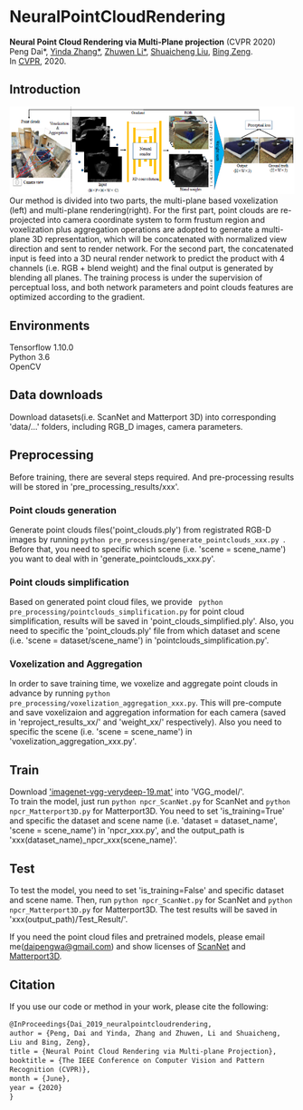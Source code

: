 # NeuralPointCloudRendering

**Neural Point Cloud Rendering via Multi-Plane projection** (CVPR 2020)  
Peng Dai*, [Yinda Zhang*](https://www.zhangyinda.com/), [Zhuwen Li*](https://scholar.google.com/citations?user=gIBLutQAAAAJ&hl=en), [Shuaicheng Liu](http://www.liushuaicheng.org/), [Bing Zeng](https://scholar.google.com/citations?user=s-kUGYQAAAAJ&hl=en).
<br>In [CVPR](https://arxiv.org/abs/1912.04645.pdf), 2020.

## Introduction
<img src='./images/framework.png' width=1000>
<br>
Our method is divided into two parts, the multi-plane based voxelization (left) and multi-plane rendering(right). For the first part, point clouds are re-projected into camera coordinate system to form frustum region and voxelization plus aggregation operations are adopted to generate a multi-plane 3D representation, which will be concatenated with normalized view direction and sent to render network. For the second part, the concatenated input is feed into a 3D neural render network to predict the product with 4 channels (i.e. RGB + blend weight) and the final output is generated by blending all planes. The training process is under the supervision of perceptual loss, and both network parameters and point clouds features are optimized according to the gradient.

## Environments
Tensorflow 1.10.0
<br>
Python 3.6
<br>
OpenCV

## Data downloads
Download datasets(i.e. ScanNet and Matterport 3D) into corresponding 'data/...' folders, including RGB_D images, camera parameters.

## Preprocessing
Before training, there are several steps required. And pre-processing results will be stored in 'pre_processing_results/xxx'.

### Point clouds generation
Generate point clouds files('point_clouds.ply') from registrated RGB-D images by running ```python pre_processing/generate_pointclouds_xxx.py ```. Before that, you need to specific which scene (i.e. 'scene = scene_name') you want to deal with in 'generate_pointclouds_xxx.py'.

### Point clouds simplification
Based on generated point cloud files, we provide ``` python pre_processing/pointclouds_simplification.py``` for point cloud simplification, results will be saved in 'point_clouds_simplified.ply'. Also, you need to specific the 'point_clouds.ply' file from which dataset and scene (i.e. 'scene = dataset/scene_name') in 'pointclouds_simplification.py'.

### Voxelization and Aggregation
In order to save training time, we voxelize and aggregate point clouds in advance by running ```python pre_processing/voxelization_aggregation_xxx.py```. This will pre-compute and save voxelizaion and aggregation information for each camera (saved in 'reproject_results_xx/' and 'weight_xx/' respectively). Also you need to specific the scene (i.e. 'scene = scene_name') in 'voxelization_aggregation_xxx.py'. 

## Train
Download ['imagenet-vgg-verydeep-19.mat']() into 'VGG_model/'.
<br>
To train the model, just run ```python npcr_ScanNet.py``` for ScanNet and ```python npcr_Matterport3D.py``` for Matterport3D. You need to set 'is_training=True' and specific the dataset and scene name (i.e. 'dataset = dataset_name', 'scene = scene_name') in 'npcr_xxx.py', and the output_path is 'xxx(dataset_name)_npcr_xxx(scene_name)'.
<br>

## Test
To test the model, you need to set 'is_training=False' and specific dataset and scene name. Then, run ```python npcr_ScanNet.py``` for ScanNet and ```python npcr_Matterport3D.py``` for Matterport3D. The test results will be saved in 'xxx(output_path)/Test_Result/'.

If you need the point cloud files and pretrained models, please email me(daipengwa@gmail.com) and show licenses of [ScanNet](https://github.com/ScanNet/ScanNet) and [Matterport3D](https://github.com/niessner/Matterport).

## Citation
If you use our code or method in your work, please cite the following:
```
@InProceedings{Dai_2019_neuralpointcloudrendering,
author = {Peng, Dai and Yinda, Zhang and Zhuwen, Li and Shuaicheng, Liu and Bing, Zeng},
title = {Neural Point Cloud Rendering via Multi-plane Projection},
booktitle = {The IEEE Conference on Computer Vision and Pattern Recognition (CVPR)},
month = {June},
year = {2020}
}


